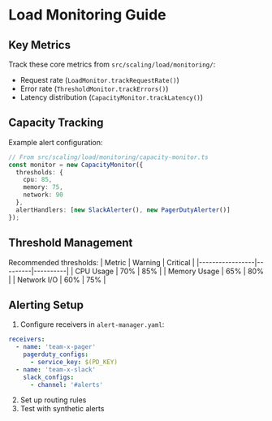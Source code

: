 # Load Monitoring Guide

## Key Metrics
Track these core metrics from `src/scaling/load/monitoring/`:
- Request rate (`LoadMonitor.trackRequestRate()`)
- Error rate (`ThresholdMonitor.trackErrors()`)
- Latency distribution (`CapacityMonitor.trackLatency()`)

## Capacity Tracking
Example alert configuration:
```typescript
// From src/scaling/load/monitoring/capacity-monitor.ts
const monitor = new CapacityMonitor({
  thresholds: {
    cpu: 85,
    memory: 75,
    network: 90
  },
  alertHandlers: [new SlackAlerter(), new PagerDutyAlerter()]
});
```

## Threshold Management
Recommended thresholds:
| Metric          | Warning | Critical |
|-----------------|---------|----------|
| CPU Usage       | 70%     | 85%      |
| Memory Usage    | 65%     | 80%      |
| Network I/O     | 60%     | 75%      |

## Alerting Setup
1. Configure receivers in `alert-manager.yaml`:
```yaml
receivers:
  - name: 'team-x-pager'
    pagerduty_configs:
      - service_key: $(PD_KEY)
  - name: 'team-x-slack'
    slack_configs:
      - channel: '#alerts'
```
2. Set up routing rules
3. Test with synthetic alerts
